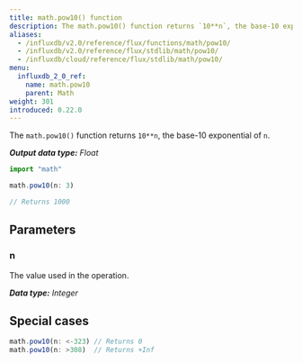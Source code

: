```yaml
---
title: math.pow10() function
description: The math.pow10() function returns `10**n`, the base-10 exponential of `n`.
aliases:
  - /influxdb/v2.0/reference/flux/functions/math/pow10/
  - /influxdb/v2.0/reference/flux/stdlib/math/pow10/
  - /influxdb/cloud/reference/flux/stdlib/math/pow10/
menu:
  influxdb_2_0_ref:
    name: math.pow10
    parent: Math
weight: 301
introduced: 0.22.0
---
```


The `math.pow10()` function returns `10**n`, the base-10 exponential of `n`.

_**Output data type:** Float_

```js
import "math"

math.pow10(n: 3)

// Returns 1000
```

## Parameters

### n
The value used in the operation.

_**Data type:** Integer_

## Special cases
```js
math.pow10(n: <-323) // Returns 0
math.pow10(n: >308)  // Returns +Inf
```
